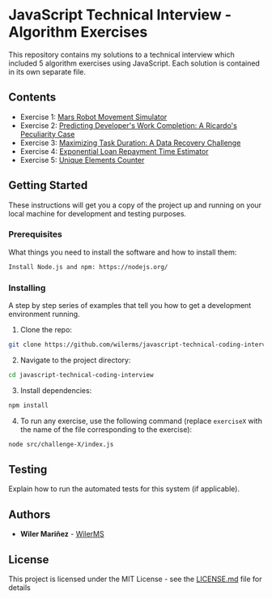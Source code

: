 # JavaScript Technical Interview - Algorithm Exercises

This repository contains my solutions to a technical interview which included 5 algorithm exercises using JavaScript. Each solution is contained in its own separate file.

## Contents

- Exercise 1: [Mars Robot Movement Simulator](https://github.com/WilerMS/javascript-technical-coding-interview/tree/master/src/challenge-01)
- Exercise 2: [Predicting Developer's Work Completion: A Ricardo's Peculiarity Case](https://github.com/WilerMS/javascript-technical-coding-interview/tree/master/src/challenge-02)
- Exercise 3: [Maximizing Task Duration: A Data Recovery Challenge](https://github.com/WilerMS/javascript-technical-coding-interview/tree/master/src/challenge-03)
- Exercise 4: [Exponential Loan Repayment Time Estimator](https://github.com/WilerMS/javascript-technical-coding-interview/tree/master/src/challenge-04)
- Exercise 5: [Unique Elements Counter](https://github.com/WilerMS/javascript-technical-coding-interview/tree/master/src/challenge-05)

## Getting Started

These instructions will get you a copy of the project up and running on your local machine for development and testing purposes.

### Prerequisites

What things you need to install the software and how to install them:

```bash
Install Node.js and npm: https://nodejs.org/
```

### Installing

A step by step series of examples that tell you how to get a development environment running.

1. Clone the repo:

```bash
git clone https://github.com/wilerms/javascript-technical-coding-interview.git
```

2. Navigate to the project directory:

```bash
cd javascript-technical-coding-interview
```

3. Install dependencies:

```bash
npm install
```

4. To run any exercise, use the following command (replace `exerciseX` with the name of the file corresponding to the exercise):

```bash
node src/challenge-X/index.js
```

## Testing

Explain how to run the automated tests for this system (if applicable).

## Authors

* **Wiler Mariñez** - [WilerMS](https://github.com/WilerMS)

## License

This project is licensed under the MIT License - see the [LICENSE.md](LICENSE.md) file for details
